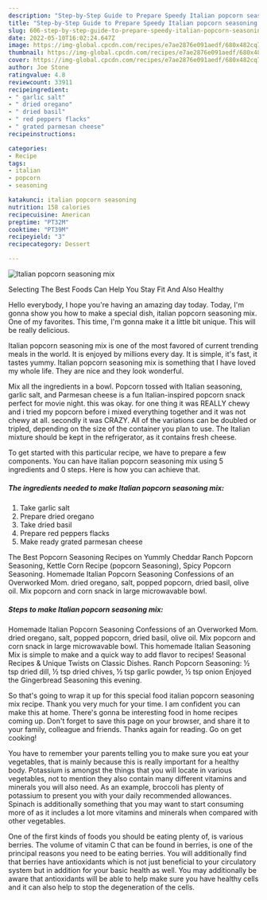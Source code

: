 ```yaml
---
description: "Step-by-Step Guide to Prepare Speedy Italian popcorn seasoning mix"
title: "Step-by-Step Guide to Prepare Speedy Italian popcorn seasoning mix"
slug: 606-step-by-step-guide-to-prepare-speedy-italian-popcorn-seasoning-mix
date: 2022-05-10T16:02:24.647Z
image: https://img-global.cpcdn.com/recipes/e7ae2876e091aedf/680x482cq70/italian-popcorn-seasoning-mix-recipe-main-photo.jpg
thumbnail: https://img-global.cpcdn.com/recipes/e7ae2876e091aedf/680x482cq70/italian-popcorn-seasoning-mix-recipe-main-photo.jpg
cover: https://img-global.cpcdn.com/recipes/e7ae2876e091aedf/680x482cq70/italian-popcorn-seasoning-mix-recipe-main-photo.jpg
author: Joe Stone
ratingvalue: 4.8
reviewcount: 33911
recipeingredient:
- " garlic salt"
- " dried oregano"
- " dried basil"
- " red peppers flacks"
- " grated parmesan cheese"
recipeinstructions:

categories:
- Recipe
tags:
- italian
- popcorn
- seasoning

katakunci: italian popcorn seasoning 
nutrition: 158 calories
recipecuisine: American
preptime: "PT32M"
cooktime: "PT39M"
recipeyield: "3"
recipecategory: Dessert

---
```



![Italian popcorn seasoning mix](https://img-global.cpcdn.com/recipes/e7ae2876e091aedf/680x482cq70/italian-popcorn-seasoning-mix-recipe-main-photo.jpg)

Selecting The Best Foods Can Help You Stay Fit And Also Healthy

Hello everybody, I hope you're having an amazing day today. Today, I'm gonna show you how to make a special dish, italian popcorn seasoning mix. One of my favorites. This time, I'm gonna make it a little bit unique. This will be really delicious.

Italian popcorn seasoning mix is one of the most favored of current trending meals in the world. It is enjoyed by millions every day. It is simple, it's fast, it tastes yummy. Italian popcorn seasoning mix is something that I have loved my whole life. They are nice and they look wonderful.

Mix all the ingredients in a bowl. Popcorn tossed with Italian seasoning, garlic salt, and Parmesan cheese is a fun Italian-inspired popcorn snack perfect for movie night. this was okay. for one thing it was REALLY chewy and i tried my popcorn before i mixed everything together and it was not chewy at all. secondly it was CRAZY. All of the variations can be doubled or tripled, depending on the size of the container you plan to use. The Italian mixture should be kept in the refrigerator, as it contains fresh cheese.


To get started with this particular recipe, we have to prepare a few components. You can have italian popcorn seasoning mix using 5 ingredients and 0 steps. Here is how you can achieve that.

<!--inarticleads1-->

##### The ingredients needed to make Italian popcorn seasoning mix:

1. Take  garlic salt
1. Prepare  dried oregano
1. Take  dried basil
1. Prepare  red peppers flacks
1. Make ready  grated parmesan cheese


The Best Popcorn Seasoning Recipes on Yummly Cheddar Ranch Popcorn Seasoning, Kettle Corn Recipe (popcorn Seasoning), Spicy Popcorn Seasoning. Homemade Italian Popcorn Seasoning Confessions of an Overworked Mom. dried oregano, salt, popped popcorn, dried basil, olive oil. Mix popcorn and corn snack in large microwavable bowl. 

<!--inarticleads2-->

##### Steps to make Italian popcorn seasoning mix:



Homemade Italian Popcorn Seasoning Confessions of an Overworked Mom. dried oregano, salt, popped popcorn, dried basil, olive oil. Mix popcorn and corn snack in large microwavable bowl. This homemade Italian Seasoning Mix is simple to make and a quick way to add flavor to recipes! Seasonal Recipes &amp; Unique Twists on Classic Dishes. Ranch Popcorn Seasoning: ½ tsp dried dill, ½ tsp dried chives, ½ tsp garlic powder, ½ tsp onion Enjoyed the Gingerbread Seasoning this evening. 

So that's going to wrap it up for this special food italian popcorn seasoning mix recipe. Thank you very much for your time. I am confident you can make this at home. There's gonna be interesting food in home recipes coming up. Don't forget to save this page on your browser, and share it to your family, colleague and friends. Thanks again for reading. Go on get cooking!

You have to remember your parents telling you to make sure you eat your vegetables, that is mainly because this is really important for a healthy body. Potassium is amongst the things that you will locate in various vegetables, not to mention they also contain many different vitamins and minerals you will also need. As an example, broccoli has plenty of potassium to present you with your daily recommended allowances. Spinach is additionally something that you may want to start consuming more of as it includes a lot more vitamins and minerals when compared with other vegetables.

One of the first kinds of foods you should be eating plenty of, is various berries. The volume of vitamin C that can be found in berries, is one of the principal reasons you need to be eating berries. You will additionally find that berries have antioxidants which is not just beneficial to your circulatory system but in addition for your basic health as well. You may additionally be aware that antioxidants will be able to help make sure you have healthy cells and it can also help to stop the degeneration of the cells.
